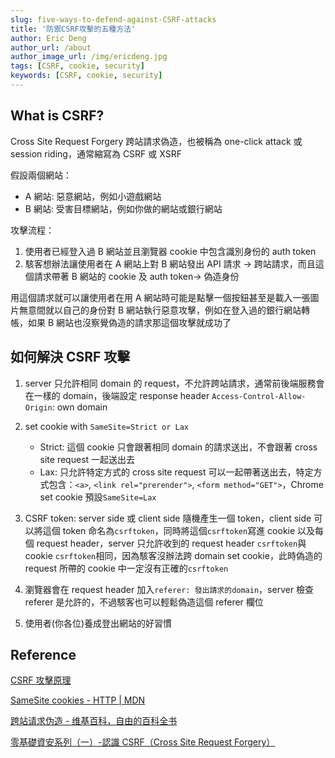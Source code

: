 ```yaml
---
slug: five-ways-to-defend-against-CSRF-attacks
title: '防禦CSRF攻擊的五種方法'
author: Eric Deng
author_url: /about
author_image_url: /img/ericdeng.jpg
tags: [CSRF, cookie, security]
keywords: [CSRF, cookie, security]
---
```


## What is CSRF?

Cross Site Request Forgery 跨站請求偽造，也被稱為 one-click attack 或 session riding，通常縮寫為 CSRF 或 XSRF

假設兩個網站：

- A 網站: 惡意網站，例如小遊戲網站
- B 網站: 受害目標網站，例如你做的網站或銀行網站

攻擊流程：

1. 使用者已經登入過 B 網站並且瀏覽器 cookie 中包含識別身份的 auth token
2. 駭客想辦法讓使用者在 A 網站上對 B 網站發出 API 請求 → 跨站請求，而且這個請求帶著 B 網站的 cookie 及 auth token→ 偽造身份

用這個請求就可以讓使用者在用 A 網站時可能是點擊一個按鈕甚至是載入一張圖片無意間就以自己的身份對 B 網站執行惡意攻擊，例如在登入過的銀行網站轉帳，如果 B 網站也沒察覺偽造的請求那這個攻擊就成功了

## 如何解決 CSRF 攻擊

1. server 只允許相同 domain 的 request，不允許跨站請求，通常前後端服務會在一樣的 domain，後端設定 response header `Access-Control-Allow-Origin`: own domain

2. set cookie with `SameSite=Strict or Lax`

   - Strict: 這個 cookie 只會跟著相同 domain 的請求送出，不會跟著 cross site request 一起送出去
   - Lax: 只允許特定方式的 cross site request 可以一起帶著送出去，特定方式包含：`<a>`, `<link rel="prerender">`, `<form method="GET">`，Chrome set cookie 預設`SameSite=Lax`

3. CSRF token: server side 或 client side 隨機產生一個 token，client side 可以將這個 token 命名為`csrftoken`，同時將這個`csrftoken`寫進 cookie 以及每個 request header，server 只允許收到的 request header `csrftoken`與 cookie `csrftoken`相同，因為駭客沒辦法跨 domain set cookie，此時偽造的 request 所帶的 cookie 中一定沒有正確的`csrftoken`

4. 瀏覽器會在 request header 加入`referer: 發出請求的domain`，server 檢查 referer 是允許的，不過駭客也可以輕鬆偽造這個 referer 欄位

5. 使用者(你各位)養成登出網站的好習慣

## Reference

[CSRF 攻擊原理](https://medium.com/@Tommmmm/csrf-%E6%94%BB%E6%93%8A%E5%8E%9F%E7%90%86-d0f2a51810ca)

[SameSite cookies - HTTP | MDN](https://developer.mozilla.org/en-US/docs/Web/HTTP/Headers/Set-Cookie/SameSite)

[跨站请求伪造 - 维基百科，自由的百科全书](https://zh.wikipedia.org/zh-tw/%E8%B7%A8%E7%AB%99%E8%AF%B7%E6%B1%82%E4%BC%AA%E9%80%A0)

[零基礎資安系列（一）-認識 CSRF（Cross Site Request Forgery）](https://tech-blog.cymetrics.io/posts/jo/zerobased-cross-site-request-forgery/)
